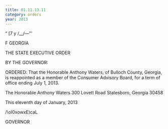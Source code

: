 ```yaml
---
title: 01.11.13.11
category: orders
year: 2013
---
```

  

“ [7 y /__/—"'

F GEORGIA

THE STATE
EXECUTIVE ORDER

BY THE GOVERNOR:

ORDERED: That the Honorable Anthony Waters, of Bulloch County, Georgia,
is reappointed as a member of the Consumer Advisory Board, for a
term of office ending July 1, 2013.

The Honorable Anthony Waters
300 Lovett Road
Statesboro, Georgia 30458

This eleventh day of January, 2013

\/\oI0xowxE)caL

GOVERNOR

